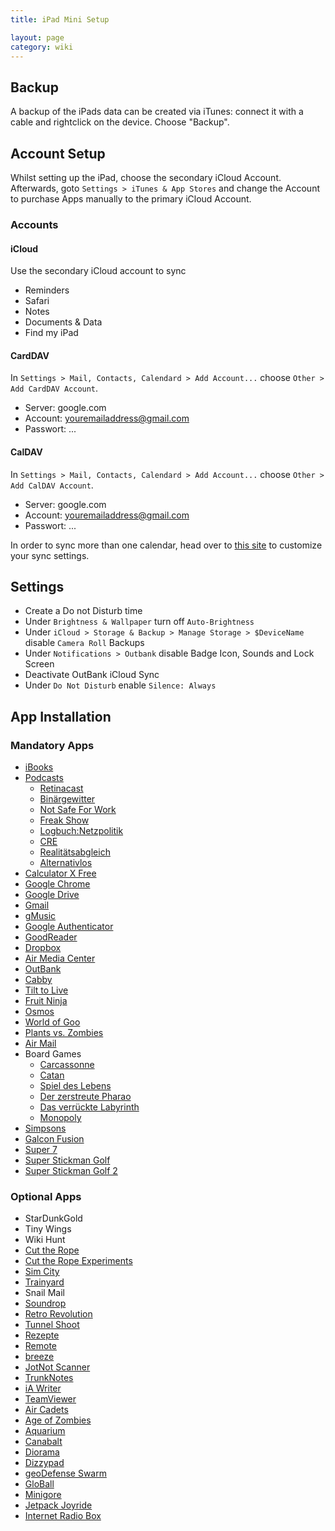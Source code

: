 ```yaml
---
title: iPad Mini Setup

layout: page
category: wiki
---
```


## Backup

A backup of the iPads data can be created via iTunes: connect it with a cable and rightclick on the device. Choose "Backup".

## Account Setup

Whilst setting up the iPad, choose the secondary iCloud Account.    
Afterwards, goto `Settings > iTunes & App Stores` and change the Account to purchase Apps manually to the primary iCloud Account.

### Accounts

#### iCloud

Use the secondary iCloud account to sync
- Reminders
- Safari
- Notes
- Documents & Data
- Find my iPad

#### CardDAV

In `Settings > Mail, Contacts, Calendard > Add Account...` choose `Other > Add CardDAV Account`.   
- Server: google.com
- Account: youremailaddress@gmail.com
- Passwort: ...

#### CalDAV

In `Settings > Mail, Contacts, Calendard > Add Account...` choose `Other > Add CalDAV Account`.   
- Server: google.com
- Account: youremailaddress@gmail.com
- Passwort: ...

In order to sync more than one calendar, head over to [this site](https://www.google.com/calendar/iphoneselect) to customize your sync settings.

## Settings

- Create a Do not Disturb time
- Under `Brightness & Wallpaper` turn off `Auto-Brightness`
- Under `iCloud > Storage & Backup > Manage Storage > $DeviceName` disable `Camera Roll` Backups
- Under `Notifications > Outbank` disable Badge Icon, Sounds and Lock Screen
- Deactivate OutBank iCloud Sync
- Under `Do Not Disturb` enable `Silence: Always`

## App Installation

### Mandatory Apps

- [iBooks](https://itunes.apple.com/de/app/ibooks/id364709193?mt=8)
- [Podcasts](https://itunes.apple.com/de/app/podcasts/id525463029?mt=8)
  - [Retinacast](http://feeds.feedburner.com/retinacast-podcast-aac)
  - [Binärgewitter](http://feeds.feedburner.com/binaergewitter-podcast)
  - [Not Safe For Work](http://not-safe-for-work.de/feed/m4a/)
  - [Freak Show](http://freakshow.fm/feed/m4a/)
  - [Logbuch:Netzpolitik](http://logbuch-netzpolitik.de/feed/m4a)
  - [CRE](http://feeds.feedburner.com/cre-podcast)
  - [Realitätsabgleich](http://www.wrint.de/category/realitaetsabgleich/)
  - [Alternativlos](http://alternativlos.org/alternativlos.rss)
- [Calculator X Free](https://itunes.apple.com/de/app/calculator-x-free/id426007025?l=en&mt=8)
- [Google Chrome](https://itunes.apple.com/de/app/chrome/id535886823?mt=8)
- [Google Drive](https://itunes.apple.com/de/app/google-drive/id507874739?mt=8)
- [Gmail](https://itunes.apple.com/de/app/gmail/id422689480?mt=8)
- [gMusic](https://itunes.apple.com/de/app/gmusic-a-google-music-player/id472342018?mt=8)
- [Google Authenticator](https://itunes.apple.com/de/app/google-authenticator/id388497605?mt=8)
- [GoodReader](https://itunes.apple.com/de/app/goodreader-for-ipad/id363448914?mt=8)
- [Dropbox](https://itunes.apple.com/de/app/dropbox/id327630330?mt=8)
- [Air Media Center](https://itunes.apple.com/de/app/air-media-center/id458978474?mt=8)
- [OutBank](https://itunes.apple.com/de/app/outbank/id585564091?mt=8)
- [Cabby](https://itunes.apple.com/de/app/cabby/id339383913?mt=8)
- [Tilt to Live](https://itunes.apple.com/de/app/tilt-to-live-hd/id391837930?mt=8)
- [Fruit Ninja](https://itunes.apple.com/de/app/fruit-ninja-hd/id370066032?mt=8)
- [Osmos](https://itunes.apple.com/de/app/osmos-for-ipad/id379323382?mt=8)
- [World of Goo](https://itunes.apple.com/de/app/world-of-goo-hd/id401301276?mt=8)
- [Plants vs. Zombies](https://itunes.apple.com/de/app/pflanzen-gegen-zombies-hd/id363282253?mt=8)
- [Air Mail](https://itunes.apple.com/de/app/air-mail/id490619180?mt=8)
- Board Games
  - [Carcassonne](https://itunes.apple.com/de/app/carcassonne/id375295479?mt=8)
  - [Catan](https://itunes.apple.com/de/app/catan-hd/id390422167?mt=8)
  - [Spiel des Lebens](https://itunes.apple.com/de/app/das-spiel-des-lebens-ipad/id406235070?mt=8)
  - [Der zerstreute Pharao](https://itunes.apple.com/de/app/der-zerstreute-pharao-hd/id439648880?mt=8)
  - [Das verrückte Labyrinth](https://itunes.apple.com/de/app/das-verruckte-labyrinth-hd/id471845043?mt=8)
  - [Monopoly](https://itunes.apple.com/de/app/monopoly-here-now-world-edition/id446277462?mt=8)
- [Simpsons](https://itunes.apple.com/de/app/die-simpsons-springfield/id498375892?mt=8)
- [Galcon Fusion](https://itunes.apple.com/de/app/galcon-fusion/id364902651?mt=8)
- [Super 7](https://itunes.apple.com/de/app/super-7/id366612434?mt=8)
- [Super Stickman Golf](https://itunes.apple.com/de/app/super-stickman-golf/id397049430?mt=8)
- [Super Stickman Golf 2](https://itunes.apple.com/de/app/super-stickman-golf-2/id585259203?mt=8)

### Optional Apps

- StarDunkGold
- Tiny Wings
- Wiki Hunt
- [Cut the Rope](https://itunes.apple.com/de/app/cut-the-rope-hd/id394610743?mt=8)
- [Cut the Rope Experiments](https://itunes.apple.com/de/app/cut-the-rope-experiments-hd/id450795513?mt=8)
- [Sim City](https://itunes.apple.com/de/app/simcity-deluxe-for-ipad/id405584670?mt=8)
- [Trainyard](https://itunes.apple.com/de/app/trainyard/id348719156?mt=8)
- Snail Mail
- [Soundrop](https://itunes.apple.com/de/app/soundrop/id364871590?mt=8)
- [Retro Revolution](https://itunes.apple.com/de/app/retro-revolution-2/id363462667?mt=8)
- [Tunnel Shoot](https://itunes.apple.com/de/app/tunnel-shoot-pro/id376449570?mt=8)
- [Rezepte](https://itunes.apple.com/de/app/rezepte/id310307605?mt=8)
- [Remote](https://itunes.apple.com/de/app/remote/id284417350?mt=8)
- [breeze](https://itunes.apple.com/de/app/breeze-realistic-wind-chimes/id427567418?mt=8)
- [JotNot Scanner](https://itunes.apple.com/us/app/jotnot-scanner/id310789464?mt=8)
- [TrunkNotes](https://itunes.apple.com/de/app/trunk-notes/id302880785?mt=8)
- [iA Writer](https://itunes.apple.com/de/app/ia-writer/id392502056?mt=8)
- [TeamViewer](https://itunes.apple.com/de/app/teamviewer-hd-fur-fernsteuerung/id379424610?mt=8)
- [Air Cadets](https://itunes.apple.com/de/app/air-cadets/id298873144?mt=8)
- [Age of Zombies](https://itunes.apple.com/de/app/age-of-zombies/id395627741?mt=8)
- [Aquarium](https://itunes.apple.com/de/app/marine-aquarium-2.6/id364867315?mt=8)
- [Canabalt](https://itunes.apple.com/de/app/canabalt/id333180061?mt=8)
- [Diorama](https://itunes.apple.com/de/app/diorama/id317576325?mt=8)
- [Dizzypad](https://itunes.apple.com/de/app/dizzypad-hd/id368396059?mt=8)
- [geoDefense Swarm](https://itunes.apple.com/de/app/geodefense-swarm/id326563285?mt=8)
- [GloBall](https://itunes.apple.com/de/app/globall/id316531130?mt=8)
- [Minigore](https://itunes.apple.com/de/app/minigore/id324016249?mt=8)
- [Jetpack Joyride](https://itunes.apple.com/de/app/jetpack-joyride/id457446957?mt=8)
- [Internet Radio Box](https://itunes.apple.com/de/app/internet-radio-box/id293623806?mt=8)
